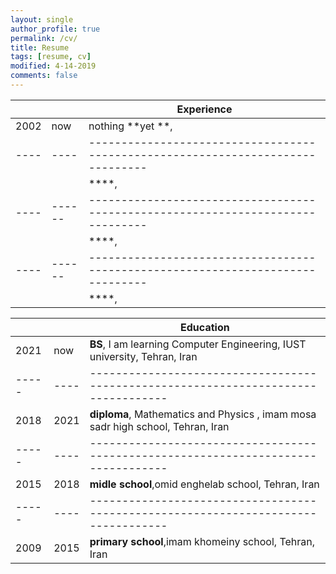 ```yaml
---
layout: single
author_profile: true
permalink: /cv/
title: Resume
tags: [resume, cv]
modified: 4-14-2019
comments: false
---
```



|    |    | **Experience**                                                             |
|----|----|-------------------------------------------------------------------------------|
|2002| now | nothing **yet **,  |
|----|----|-------------------------------------------------------------------------------|
||| ****, |
|----|------|-------------------------------------------------------------------------------|
||      | ****,|
|----|------|-------------------------------------------------------------------------------|
||      | ****, |



|     |    |**Education**                                                               |
|-----|----|----------------------------------------------------------------------------------|
|2021 |now | **BS**, I am learning Computer Engineering, IUST university, Tehran, Iran                               |
|-----|----|----------------------------------------------------------------------------------|
|2018 |2021| **diploma**, Mathematics and Physics , imam mosa sadr high school, Tehran, Iran           |                        |
|-----|----|----------------------------------------------------------------------------------|
|2015 |2018| **midle school**,omid enghelab school, Tehran, Iran                                       |
|-----|----|----------------------------------------------------------------------------------|
|2009 |2015| **primary school**,imam khomeiny school, Tehran, Iran                                     |
